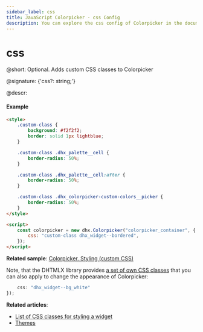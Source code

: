 ```yaml
---
sidebar_label: css
title: JavaScript Colorpicker - css Config 
description: You can explore the css config of Colorpicker in the documentation of the DHTMLX JavaScript UI library. Browse developer guides and API reference, try out code examples and live demos, and download a free 30-day evaluation version of DHTMLX Suite.
---
```


# css

@short: Optional. Adds custom CSS classes to Colorpicker

@signature: {'css?: string;'}

@descr:
#### Example

```html
<style>
	.custom-class {
		background: #f2f2f2;
		border: solid 1px lightblue;
	}

	.custom-class .dhx_palette__cell {
		border-radius: 50%;
	}

	.custom-class .dhx_palette__cell:after {
		border-radius: 50%;
	}

	.custom-class .dhx_colorpicker-custom-colors__picker {
		border-radius: 50%;
	}
</style>

<script>
	const colorpicker = new dhx.Colorpicker("colorpicker_container", {
		css: "custom-class dhx_widget--bordered",
	});
</script>
```

**Related sample**: [Colorpicker. Styling (custom CSS)](https://snippet.dhtmlx.com/mnwi3sp0)

Note, that the DHTMLX library provides [a set of own CSS classes](helpers/base_elements.md#list-of-css-classes-for-styling-a-widget) that you can also apply to change the appearance of Colorpicker:

```javascript
    css: "dhx_widget--bg_white"
});
```

**Related articles**: 
- [List of CSS classes for styling a widget](helpers/base_elements.md#list-of-css-classes-for-styling-a-widget)
- [Themes](themes.md)
